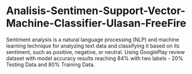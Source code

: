 # Analisis-Sentimen-Support-Vector-Machine-Classifier-Ulasan-FreeFire
Sentiment analysis is a natural language processing (NLP) and machine learning technique for analyzing text data and classifying it based on its sentiment, such as positive, negative, or neutral. Using GooglePlay review dataset with model accuracy results reaching 84% with two labels - 20% Testing Data and 80% Training Data.
